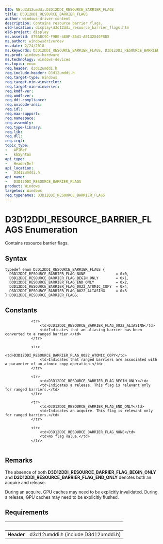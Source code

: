 ```yaml
---
UID: NE:d3d12umddi.D3D12DDI_RESOURCE_BARRIER_FLAGS
title: D3D12DDI_RESOURCE_BARRIER_FLAGS
author: windows-driver-content
description: Contains resource barrier flags.
old-location: display\d3d12ddi_resource_barrier_flags.htm
old-project: display
ms.assetid: 876ABC9C-F9BE-480F-8641-AE132840F8D5
ms.author: windowsdriverdev
ms.date: 2/24/2018
ms.keywords: D3D12DDI_RESOURCE_BARRIER_FLAGS, D3D12DDI_RESOURCE_BARRIER_FLAGS enumeration [Display Devices], D3D12DDI_RESOURCE_BARRIER_FLAG_0022_ALIASING, D3D12DDI_RESOURCE_BARRIER_FLAG_0022_ATOMIC_COPY, D3D12DDI_RESOURCE_BARRIER_FLAG_BEGIN_ONLY, D3D12DDI_RESOURCE_BARRIER_FLAG_END_ONLY, D3D12DDI_RESOURCE_BARRIER_FLAG_NONE, d3d12umddi/D3D12DDI_RESOURCE_BARRIER_FLAGS, d3d12umddi/D3D12DDI_RESOURCE_BARRIER_FLAG_0022_ALIASING, d3d12umddi/D3D12DDI_RESOURCE_BARRIER_FLAG_0022_ATOMIC_COPY, d3d12umddi/D3D12DDI_RESOURCE_BARRIER_FLAG_BEGIN_ONLY, d3d12umddi/D3D12DDI_RESOURCE_BARRIER_FLAG_END_ONLY, d3d12umddi/D3D12DDI_RESOURCE_BARRIER_FLAG_NONE, display.d3d12ddi_resource_barrier_flags
ms.prod: windows-hardware
ms.technology: windows-devices
ms.topic: enum
req.header: d3d12umddi.h
req.include-header: D3d12umddi.h
req.target-type: Windows
req.target-min-winverclnt: 
req.target-min-winversvr: 
req.kmdf-ver: 
req.umdf-ver: 
req.ddi-compliance: 
req.unicode-ansi: 
req.idl: 
req.max-support: 
req.namespace: 
req.assembly: 
req.type-library: 
req.lib: 
req.dll: 
req.irql: 
topic_type:
-	APIRef
-	kbSyntax
api_type:
-	HeaderDef
api_location:
-	D3d12umddi.h
api_name:
-	D3D12DDI_RESOURCE_BARRIER_FLAGS
product: Windows
targetos: Windows
req.typenames: D3D12DDI_RESOURCE_BARRIER_FLAGS
---
```


# D3D12DDI_RESOURCE_BARRIER_FLAGS Enumeration
Contains resource barrier flags.

## Syntax
````
typedef enum D3D12DDI_RESOURCE_BARRIER_FLAGS { 
  D3D12DDI_RESOURCE_BARRIER_FLAG_NONE              = 0x0,
  D3D12DDI_RESOURCE_BARRIER_FLAG_BEGIN_ONLY        = 0x1,
  D3D12DDI_RESOURCE_BARRIER_FLAG_END_ONLY          = 0x2,
  D3D12DDI_RESOURCE_BARRIER_FLAG_0022_ATOMIC_COPY  = 0x4,
  D3D12DDI_RESOURCE_BARRIER_FLAG_0022_ALIASING     = 0x8
} D3D12DDI_RESOURCE_BARRIER_FLAGS;
````

## Constants

<table>
            
                <tr>
                    <td>D3D12DDI_RESOURCE_BARRIER_FLAG_0022_ALIASING</td>
                    <td>Indicates that an aliasing barrier has been converted to a ranged barrier.</td>
                </tr>
            
                <tr>
                    <td>D3D12DDI_RESOURCE_BARRIER_FLAG_0022_ATOMIC_COPY</td>
                    <td>Indicates that ranged barriers are associated with a parameter of an atomic copy operation.</td>
                </tr>
            
                <tr>
                    <td>D3D12DDI_RESOURCE_BARRIER_FLAG_BEGIN_ONLY</td>
                    <td>Indicates a release. This flag is relevant only for ranged barriers.</td>
                </tr>
            
                <tr>
                    <td>D3D12DDI_RESOURCE_BARRIER_FLAG_END_ONLY</td>
                    <td>Indicates an acquire. This flag is relevant only for ranged barriers.</td>
                </tr>
            
                <tr>
                    <td>D3D12DDI_RESOURCE_BARRIER_FLAG_NONE</td>
                    <td>No flag value.</td>
                </tr>
</table>

## Remarks

The absence of both <b>D3D12DDI_RESOURCE_BARRIER_FLAG_BEGIN_ONLY</b> and <b>D3D12DDI_RESOURCE_BARRIER_FLAG_END_ONLY</b> denotes both an acquire and release.

During an acquire, GPU caches may need to be explicitly invalidated. During a release, GPU caches may need to be explicitly flushed.

## Requirements
| &nbsp; | &nbsp; |
| ---- |:---- |
| **Header** | d3d12umddi.h (include D3d12umddi.h) |